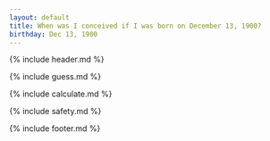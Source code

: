 ```yaml
---
layout: default
title: When was I conceived if I was born on December 13, 1900?
birthday: Dec 13, 1900
---
```


{% include header.md %}

{% include guess.md %}

{% include calculate.md %}

{% include safety.md %}

{% include footer.md %}



